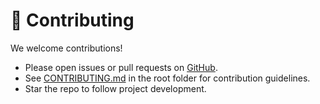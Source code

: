 # 🤝 Contributing

We welcome contributions!

- Please open issues or pull requests on [GitHub](https://github.com/opendexcom/formul.ai).
- See [CONTRIBUTING.md](../CONTRIBUTING.md) in the root folder for contribution guidelines.
- Star the repo to follow project development.
